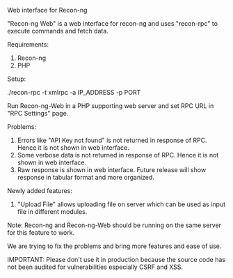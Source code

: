 Web interface for Recon-ng 

"Recon-ng Web" is a web interface for recon-ng and uses "recon-rpc" to execute commands and fetch data.

Requirements:

1. Recon-ng
2. PHP


Setup:

./recon-rpc -t xmlrpc -a IP_ADDRESS -p PORT

Run Recon-ng-Web in a PHP supporting web server and set RPC URL in "RPC Settings" page.


Problems:

1. Errors like "API Key not found" is not returned in response of RPC. Hence it is not shown in web interface.
2. Some verbose data is not returned in response of RPC. Hence it is not shown in web interface.
3. Raw response is shown in web interface. Future release will show response in tabular format and more organized.


Newly added features:

1. "Upload File" allows uploading file on server which can be used as input file in different modules.

Note: Recon-ng and Recon-ng-Web should be running on the same server for this feature to work.


We are trying to fix the problems and bring more features and ease of use.


IMPORTANT: Please don't use it in production because the source code has not been audited for vulnerabilities especially CSRF and XSS.